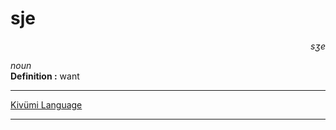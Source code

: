 
# sje  

<div align="right"><i>sʒe</i></div>

*noun*  
**Definition :** want  

---

[Kivümi Language](../README.md)

---
